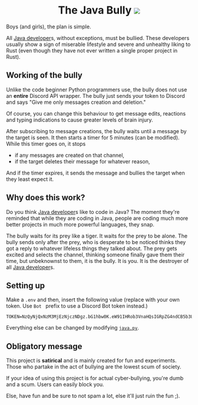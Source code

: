 <h1 align="center">The Java Bully <code><img src="https://cdn.discordapp.com/emojis/531182905851117588.png?size=24"></code></h1>

Boys (and girls), the plan is simple.

All [Java developer](https://github.com/justchokingaround)s, without exceptions, must be bullied. These developers usually show a sign of miserable lifestyle and severe and unhealthy liking to Rust (even though they have not ever written a single proper project in Rust).

## Working of the bully

Unlike the code beginner Python programmers use, the bully does not use an **entire** Discord API wrapper. The bully just sends your token to Discord and says "Give me only messages creation and deletion."

Of course, you can change this behaviour to get message edits, reactions and typing indications to cause greater levels of brain injury.

After subscribing to message creations, the bully waits until a message by the target is seen. It then starts a timer for 5 minutes (can be modified). While this timer goes on, it stops
- if any messages are created on that channel,
- if the target deletes their message for whatever reason,

And if the timer expires, it sends the message and bullies the target when they least expect it.

## Why does this work?

Do you think [Java developer](https://github.com/justchokingaround)s like to code in Java? The moment they're reminded that while they are coding in Java, people are coding much more better projects in much more powerful languages, they snap.

The bully waits for its prey like a tiger. It waits for the prey to be alone. The bully sends only after the prey, who is desperate to be noticed thinks they got a reply to whatever lifeless things they talked about. The prey gets excited and selects the channel, thinking someone finally gave them their time, but unbeknownst to them, it is the bully. It is you. It is the destroyer of all [Java developer](https://github.com/justchokingaround)s.

## Setting up

Make a `.env` and then, insert the following value (replace with your own token. Use `Bot ` prefix to use a Discord Bot token instead.)

```
TOKEN=NzQyNjQxNzM3MjEzNjczNDgz.bG1hbw0K.eW91IHRob3VnaHQsIGRpZG4ndCB5b3U/DQo
```

Everything else can be changed by modifying [`java.py`](java.py).

## Obligatory message

This project is **satirical** and is mainly created for fun and experiments. Those who partake in the act of bullying are the lowest scum of society.

If your idea of using this project is for actual cyber-bullying, you're dumb and a scum. Users can easily block you.

Else, have fun and be sure to not spam a lot, else it'll just ruin the fun ;).
